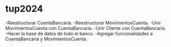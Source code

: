 # tup2024

-Reestructurar CuentaBancaria.
-Reestructurar MovimientosCuenta.
-Unir MovimientosCuenta con CuentaBancaria.
-Unir Cliente con CuentaBancaria.
-Hacer la base de datos de todo el banco.
-Agregar funcionalidades a CuentaBancaria y MovimientosCuenta.
